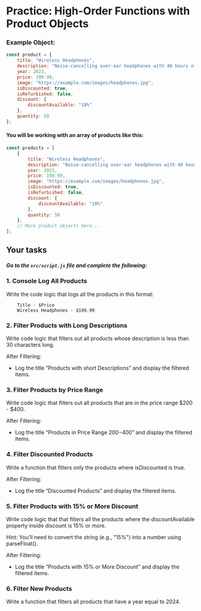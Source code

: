 # Practice: High-Order Functions with Product Objects

### Example Object:
```javascript
const product = {
    title: "Wireless Headphones",
    description: "Noise-cancelling over-ear headphones with 40 hours of playtime.",
    year: 2023,
    price: 199.99,
    image: "https://example.com/images/headphones.jpg",
    isDiscounted: true,
    isRefurbished: false,
    discount: {
        discountAvailable: "10%"
    },
    quantity: 50
};
```

#### You will be working with an array of products like this:
```javascript
const products = [
    {
        title: "Wireless Headphones",
        description: "Noise-cancelling over-ear headphones with 40 hours of playtime.",
        year: 2023,
        price: 199.99,
        image: "https://example.com/images/headphones.jpg",
        isDiscounted: true,
        isRefurbished: false,
        discount: {
            discountAvailable: "10%"
        },
        quantity: 50
    },
    // More product objects here...
];
```

## Your tasks
##### Go to the `src/script.js` file and complete the following:

### 1. Console Log All Products
Write the code logic that logs all the products in this format:
```text
    Title - $Price
    Wireless Headphones - $199.99
```

### 2. Filter Products with Long Descriptions
Write code logic that filters out all products whose description is less than 30 characters long.

After Filtering:
- Log the title “Products with short Descriptions” and display the filtered items.

### 3. Filter Products by Price Range
Write code logic that filters out all products that are in the price range $200 - $400.

After Filtering:
- Log the title “Products in Price Range $200-$400” and display the filtered items.

### 4. Filter Discounted Products
Write a function that filters only the products where isDiscounted is true.

After Filtering:
- Log the title “Discounted Products” and display the filtered items.

### 5. Filter Products with 15% or More Discount
Write code logic that that filters all the products where the discountAvailable property inside discount is 15% or more.

Hint: You’ll need to convert the string (e.g., "15%") into a number using parseFloat().

After Filtering:
- Log the title “Products with 15% or More Discount” and display the filtered items.

### 6. Filter New Products
Write a function that filters all products that have a year equal to 2024.



